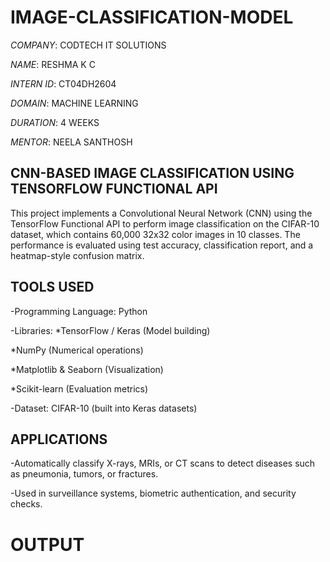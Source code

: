 # IMAGE-CLASSIFICATION-MODEL

*COMPANY*: CODTECH IT SOLUTIONS

*NAME*: RESHMA K C

*INTERN ID*: CT04DH2604

*DOMAIN*: MACHINE LEARNING

*DURATION*: 4 WEEKS

*MENTOR*: NEELA SANTHOSH

## CNN-BASED IMAGE CLASSIFICATION USING TENSORFLOW FUNCTIONAL API
This project implements a Convolutional Neural Network (CNN) using the TensorFlow Functional API to perform image classification on the CIFAR-10 dataset, which contains 60,000 32x32 color images in 10 classes. The performance is evaluated using test accuracy, classification report, and a heatmap-style confusion matrix.


## TOOLS USED
-Programming Language: Python

-Libraries:
*TensorFlow / Keras (Model building)

*NumPy (Numerical operations)

*Matplotlib & Seaborn (Visualization)

*Scikit-learn (Evaluation metrics)

-Dataset: CIFAR-10 (built into Keras datasets)

## APPLICATIONS
-Automatically classify X-rays, MRIs, or CT scans to detect diseases such as pneumonia, tumors, or fractures.

-Used in surveillance systems, biometric authentication, and security checks.

# OUTPUT




